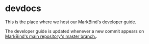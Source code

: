 # devdocs

This is the place where we host our MarkBind's developer guide.

The developer guide is updated whenever a new commit
appears on [MarkBind's main repository's master branch.](https://github.com/MarkBind/markbind).
